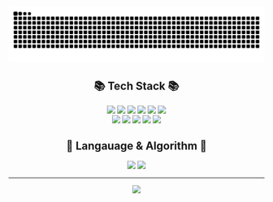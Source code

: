 <!-- 잔디 빌딩 
![](./profile-3d-contrib/profile-night-green.svg)
-->

<!-- 뱀 게임 --> 
<div align="center">
  <img src="https://github.com/pnow7/pnow7/blob/output/github-contribution-grid-snake-dark.svg">
</div>

<!-- 유령
<div align="center">
  <a href="https://www.gitanimals.org/en_US?utm_medium=image&utm_source=pnow7&utm_content=line">
    <img src="https://render.gitanimals.org/lines/pnow7" />
  </a>
</div>
-->

<div align="center">
  <h2>📚 Tech Stack 📚</h2>
  
  <!-- Backend -->
  <img src="https://img.shields.io/badge/Java-ED8B00?style=for-the-badge&logo=openjdk&logoColor=white" />
  <img src="https://img.shields.io/badge/Python-3776AB?style=for-the-badge&logo=python&logoColor=white" />
  <img src="https://img.shields.io/badge/Spring-6DB33F?style=for-the-badge&logo=spring&logoColor=white" />
  <img src="https://img.shields.io/badge/SpringBoot-6DB33F?style=for-the-badge&logo=springboot&logoColor=white" />
  <img src="https://img.shields.io/badge/JSP-FF0000?style=for-the-badge&logo=java&logoColor=white" />
  <img src="https://img.shields.io/badge/Oracle-F80000?style=for-the-badge&logo=oracle&logoColor=white" />
  
  <br/>

  <!-- Frontend -->
  <img src="https://img.shields.io/badge/HTML-E34F26?style=for-the-badge&logo=html5&logoColor=white" />
  <img src="https://img.shields.io/badge/CSS-1572B6?style=for-the-badge&logo=css3&logoColor=white" />
  <img src="https://img.shields.io/badge/JavaScript-F7DF1E?style=for-the-badge&logo=javascript&logoColor=black" />
  <img src="https://img.shields.io/badge/Axios-5A29E4?style=for-the-badge&logo=axios&logoColor=white" />
  <img src="https://img.shields.io/badge/React-61DAFB?style=for-the-badge&logo=react&logoColor=black" />

</div>

<!-- Most uses Laguage & Boj Tier  -->
<div align="center">
  <h2>🌱 Langauage & Algorithm 🌱</h2>
  <img src="https://github-readme-stats.vercel.app/api/top-langs/?username=pnow7&layout=compact&bg_color=30,91eae4,86A8E7&title_color=fff&text_color=fff">
  <a href="https://solved.ac/guswo4324/"><img style="height:170px;" src="http://mazassumnida.wtf/api/v2/generate_badge?boj=guswo4324" /></a>
</div>

---

<div align="center">
  <a href="https://www.gitanimals.org/en_US?utm_medium=image&utm_source=pnow7&utm_content=farm">
    <img src="https://render.gitanimals.org/farms/pnow7" />
  </a>
</div>


<!-- 
<p align="center">
  <img src="https://cdn.jsdelivr.net/gh/devicons/devicon/icons/java/java-original.svg" width="40" height="40"/>
  <img src="https://cdn.jsdelivr.net/gh/devicons/devicon/icons/spring/spring-original.svg" width="40" height="40"/>
  <img src="https://cdn.jsdelivr.net/gh/devicons/devicon/icons/react/react-original.svg" width="40" height="40"/>
  <img src="https://cdn.jsdelivr.net/gh/devicons/devicon/icons/oracle/oracle-original.svg" width="40" height="40"/>
  <img src="https://cdn.jsdelivr.net/gh/devicons/devicon/icons/python/python-original.svg" width="40" height="40"/>
</p>
-->


<!-- 웨이브 모양 헤더, 푸터
![header](https://capsule-render.vercel.app/api?type=waving&color=gradient&height=200&section=header&text=🌱&fontSize=40) 
![footer](https://capsule-render.vercel.app/api?section=footer&type=waving&color=gradient)
-->
